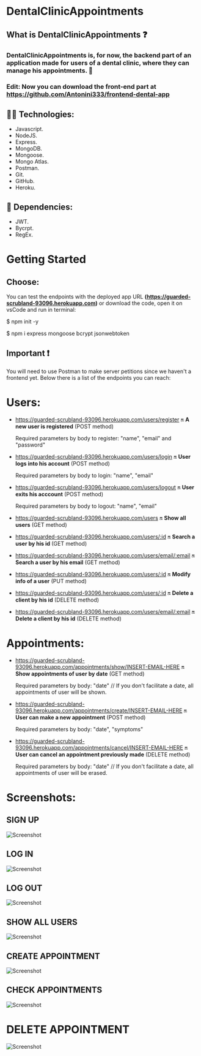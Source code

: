  # DentalClinicAppointments 

## What is DentalClinicAppointments ❓

### DentalClinicAppointments is, for now, the backend part of an application made for users of a dental clinic, where they can manage his appointments.  📑

### Edit: Now you can download the front-end part at https://github.com/Antonini333/frontend-dental-app


## 🔧🔧 Technologies:

- Javascript.
- NodeJS.
- Express.
- MongoDB.
- Mongoose.
- Mongo Atlas.
- Postman.
- Git.
- GitHub.
- Heroku.

## 👀 Dependencies:
- JWT.
- Bycrpt.
- RegEx.



# Getting Started


## Choose:

You can test the endpoints with the deployed app URL **(https://guarded-scrubland-93096.herokuapp.com)** or download the code, open it on vsCode and run in terminal:
 
   $ npm init -y 
   
   $ npm i express mongoose bcrypt jsonwebtoken 
   

## Important ❗

You will need to use Postman to make server petitions since we haven't a frontend yet.
Below there is a list of the endpoints you can reach:


# Users: 

-  https://guarded-scrubland-93096.herokuapp.com/users/register 🔛 **A new user is registered**  (POST method)

   Required parameters by body to register: "name", "email" and "password"

-  https://guarded-scrubland-93096.herokuapp.com/users/login 🔛 **User logs into his account**  (POST method)

   Required parameters by body to login: "name", "email"
   
-  https://guarded-scrubland-93096.herokuapp.com/users/logout 🔛 **User exits his acccount**  (POST method)

   Required parameters by body to logout: "name", "email"

-  https://guarded-scrubland-93096.herokuapp.com/users 🔛 **Show all users** (GET method)

-  https://guarded-scrubland-93096.herokuapp.com/users/:id 🔛 **Search a user by his id** (GET method)

-  https://guarded-scrubland-93096.herokuapp.com/users/email/:email 🔛 **Search a user by his email** (GET method)

-  https://guarded-scrubland-93096.herokuapp.com/users/:id 🔛 **Modify info of a user** (PUT method)

-  https://guarded-scrubland-93096.herokuapp.com/users/:id 🔛 **Delete a client by his id** (DELETE method)

- https://guarded-scrubland-93096.herokuapp.com/users/email/:email 🔛 **Delete a client by his id** (DELETE method) 


# Appointments: 

- https://guarded-scrubland-93096.herokuapp.com/appointments/show/INSERT-EMAIL-HERE 🔛 **Show appointments of user by date** (GET method)

  Required parameters by body: "date" // If you don't facilitate a date, all appointments of user will be shown.

- https://guarded-scrubland-93096.herokuapp.com/appointments/create/INSERT-EMAIL-HERE 🔛 **User can make a new appointment** (POST method) 

  Required parameters by body: "date", "symptoms"

- https://guarded-scrubland-93096.herokuapp.com/appointments/cancel/INSERT-EMAIL-HERE 🔛 **User can cancel an appointment previously made** (DELETE method)

  Required parameters by body: "date" // If you don't facilitate a date, all appointments of user will be erased.



# Screenshots:

## SIGN UP
 
 ![Screenshot](screenshotZ/register-user.png) 
 
 ## LOG IN
 
  ![Screenshot](screenshotZ/login.png) 

## LOG OUT

![Screenshot](screenshotZ/logout.png)
  
  ## SHOW ALL USERS
  
 ![Screenshot](screenshotZ/allusers.png) 
 
 ## CREATE APPOINTMENT
 
![Screenshot](screenshotZ/createapp.png)

## CHECK APPOINTMENTS

![Screenshot](screenshotZ/consultapp.png)

# DELETE APPOINTMENT 
![Screenshot](screenshotZ/deleteapp.png)

